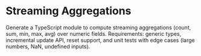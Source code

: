 # Streaming Aggregations
Generate a TypeScript module to compute streaming aggregations (count, sum, min, max, avg) over numeric fields.
Requirements: generic types, incremental update API, reset support, and unit tests with edge cases (large numbers, NaN, undefined inputs).

